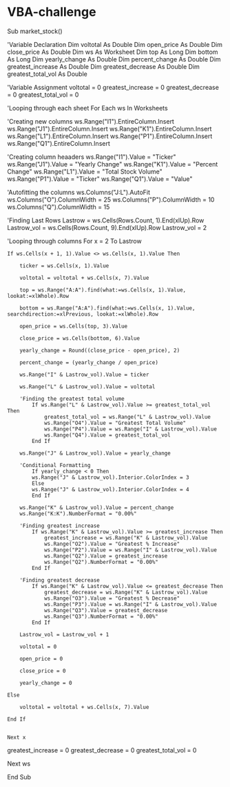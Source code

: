 # VBA-challenge

Sub market_stock()

'Variable Declaration
Dim voltotal As Double
Dim open_price As Double
Dim close_price As Double
Dim ws As Worksheet
Dim top As Long
Dim bottom As Long
Dim yearly_change As Double
Dim percent_change As Double
Dim greatest_increase As Double
Dim greatest_decrease As Double
Dim greatest_total_vol As Double

'Variable Assignment
voltotal = 0
greatest_increase = 0
greatest_decrease = 0
greatest_total_vol = 0

'Looping through each sheet
For Each ws In Worksheets

'Creating new columns
ws.Range("I1").EntireColumn.Insert
ws.Range("J1").EntireColumn.Insert
ws.Range("K1").EntireColumn.Insert
ws.Range("L1").EntireColumn.Insert
ws.Range("P1").EntireColumn.Insert
ws.Range("Q1").EntireColumn.Insert

'Creating column heaaders
ws.Range("I1").Value = "Ticker"
ws.Range("J1").Value = "Yearly Change"
ws.Range("K1").Value = "Percent Change"
ws.Range("L1").Value = "Total Stock Volume"
ws.Range("P1").Value = "Ticker"
ws.Range("Q1").Value = "Value"

'Autofitting the columns
ws.Columns("J:L").AutoFit
ws.Columns("O").ColumnWidth = 25
ws.Columns("P").ColumnWidth = 10
ws.Columns("Q").ColumnWidth = 15

'Finding Last Rows
Lastrow = ws.Cells(Rows.Count, 1).End(xlUp).Row
Lastrow_vol = ws.Cells(Rows.Count, 9).End(xlUp).Row
Lastrow_vol = 2

'Looping through columns
  For x = 2 To Lastrow
    
    If ws.Cells(x + 1, 1).Value <> ws.Cells(x, 1).Value Then
        
        ticker = ws.Cells(x, 1).Value
        
        voltotal = voltotal + ws.Cells(x, 7).Value
        
        top = ws.Range("A:A").find(what:=ws.Cells(x, 1).Value, lookat:=xlWhole).Row

        bottom = ws.Range("A:A").find(what:=ws.Cells(x, 1).Value, searchdirection:=xlPrevious, lookat:=xlWhole).Row

        open_price = ws.Cells(top, 3).Value
        
        close_price = ws.Cells(bottom, 6).Value
        
        yearly_change = Round((close_price - open_price), 2)
        
        percent_change = (yearly_change / open_price)
                      
        ws.Range("I" & Lastrow_vol).Value = ticker
        
        ws.Range("L" & Lastrow_vol).Value = voltotal
        
        'Finding the greatest total volume
            If ws.Range("L" & Lastrow_vol).Value >= greatest_total_vol Then
                greatest_total_vol = ws.Range("L" & Lastrow_vol).Value
                ws.Range("O4").Value = "Greatest Total Volume"
                ws.Range("P4").Value = ws.Range("I" & Lastrow_vol).Value
                ws.Range("Q4").Value = greatest_total_vol
            End If
            
        ws.Range("J" & Lastrow_vol).Value = yearly_change
        
        'Conditional Formatting
            If yearly_change < 0 Then
            ws.Range("J" & Lastrow_vol).Interior.ColorIndex = 3
            Else
            ws.Range("J" & Lastrow_vol).Interior.ColorIndex = 4
            End If
        
        ws.Range("K" & Lastrow_vol).Value = percent_change
        ws.Range("K:K").NumberFormat = "0.00%"
                
        'Finding greatest increase
            If ws.Range("K" & Lastrow_vol).Value >= greatest_increase Then
                greatest_increase = ws.Range("K" & Lastrow_vol).Value
                ws.Range("O2").Value = "Greatest % Increase"
                ws.Range("P2").Value = ws.Range("I" & Lastrow_vol).Value
                ws.Range("Q2").Value = greatest_increase
                ws.Range("Q2").NumberFormat = "0.00%"
            End If
            
        'Finding greatest decrease
            If ws.Range("K" & Lastrow_vol).Value <= greatest_decrease Then
                greatest_decrease = ws.Range("K" & Lastrow_vol).Value
                ws.Range("O3").Value = "Greatest % Decrease"
                ws.Range("P3").Value = ws.Range("I" & Lastrow_vol).Value
                ws.Range("Q3").Value = greatest_decrease
                ws.Range("Q3").NumberFormat = "0.00%"
            End If
                                                                                        
        Lastrow_vol = Lastrow_vol + 1
        
        voltotal = 0
        
        open_price = 0
        
        close_price = 0
        
        yearly_change = 0
                     
    Else
                  
        voltotal = voltotal + ws.Cells(x, 7).Value
        
    End If
          
               
    Next x

greatest_increase = 0
greatest_decrease = 0
greatest_total_vol = 0

Next ws

End Sub
